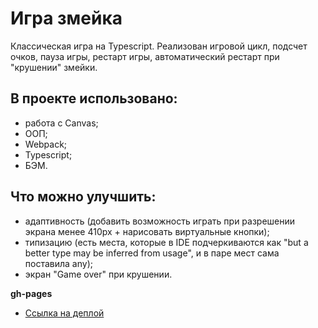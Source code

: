 # Игра змейка

Классическая игра на Typescript. Реализован игровой цикл, подсчет очков, пауза игры, рестарт игры, автоматический рестарт при "крушении" змейки.

## В проекте использовано:

* работа с Canvas;
* ООП;
* Webpack;
* Typescript;
* БЭМ.

## Что можно улучшить:

* адаптивность (добавить возможность играть при разрешении экрана менее 410px + нарисовать виртуальные кнопки);
* типизацию (есть места, которые в IDE подчеркиваются как "but a better type may be inferred from usage", и в паре мест сама поставила any);
* экран "Game over" при крушении.

**gh-pages**

* [Ссылка на деплой](https://github.com/elenaLiubimova/snake-game)